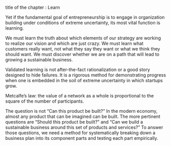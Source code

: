 title of the chapter : Learn

Yet if the fundamental goal of entrepreneurship is to engage in
organization building under conditions of extreme uncertainty,
its most vital function is learning.

We must learn the truth about which
elements of our strategy are working to realize our vision
and which are just crazy. We must learn what customers really want,
not what they say they want or what we think they should want.
We must discover whether we are on a path that will lead to growing a
sustainable business.

Validated learning is not after-the-fact rationalization or
a good story designed to hide failures. It is a
rigorous method for demonstrating progress when one is embedded
in the soil of extreme uncertainty in which startups grow.

Metcalfe’s law: the value of a network as a whole is proportional to
the square of the number of participants.

The question is not “Can this
product be built?” In the modern economy, almost any product that
can be imagined can be built. The more pertinent questions are
“Should this product be built?” and “Can we build a sustainable
business around this set of products and services?” To answer those
questions, we need a method for systematically breaking down a
business plan into its component parts and testing each part
empirically.
